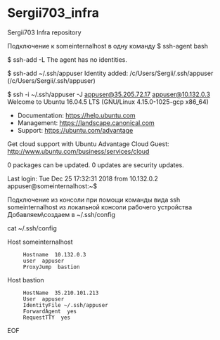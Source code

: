 # Sergii703_infra
Sergii703 Infra repository

Подключение к someinternalhost в одну команду
$ ssh-agent bash

$ ssh-add -L
The agent has no identities.

$ ssh-add ~/.ssh/appuser
Identity added: /c/Users/Sergii/.ssh/appuser (/c/Users/Sergii/.ssh/appuser)

$ ssh -i ~/.ssh/appuser -J appuser@35.205.72.17 appuser@10.132.0.3
Welcome to Ubuntu 16.04.5 LTS (GNU/Linux 4.15.0-1025-gcp x86_64)

 * Documentation:  https://help.ubuntu.com
 * Management:     https://landscape.canonical.com
 * Support:        https://ubuntu.com/advantage

  Get cloud support with Ubuntu Advantage Cloud Guest:
    http://www.ubuntu.com/business/services/cloud

0 packages can be updated.
0 updates are security updates.

Last login: Tue Dec 25 17:32:31 2018 from 10.132.0.2
appuser@someinternalhost:~$

Подключение из консоли при помощи команды вида ssh someinternalhost из локальной консоли рабочего устройства
Добавляем\создаем в ~/.ssh/config

cat <EOF> ~/.ssh/config

Host someinternalhost
    
         Hostname  10.132.0.3
         user  appuser
         ProxyJump  bastion

Host bastion

         HostName  35.210.101.213
         User  appuser
         IdentityFile ~/.ssh/appuser
         ForwardAgent  yes
         RequestTTY  yes
EOF
